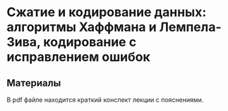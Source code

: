 # Сжатие и кодирование данных: алгоритмы Хаффмана и Лемпела-Зива, кодирование с исправлением ошибок

## Материалы

В pdf файле находится  краткий конспект лекции с пояснениями.
